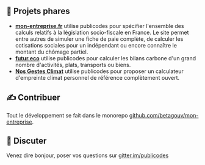 ## 👥 Projets phares

-   **[mon-entreprise.fr](https://mon-entreprise.fr/simulateurs)** utilise publicodes
    pour spécifier l'ensemble des calculs relatifs à la législation socio-fiscale
    en France. Le site permet entre autres de simuler une fiche de paie complète,
    de calculer les cotisations sociales pour un indépendant ou encore connaître
    le montant du chômage partiel.
-   **[futur.eco](https://futur.eco/)** utilise publicodes pour calculer les bilans
    carbone d'un grand nombre d'activités, plats, transports ou biens.
-   **[Nos Gestes Climat](https://ecolab.ademe.fr/apps/climat)** utilise publicodes pour
    proposer un calculateur d'empreinte climat personnel de référence complètement ouvert.

## ✍️ Contribuer

Tout le développement se fait dans le monorepo [github.com/betagouv/mon-entreprise](https://github.com/betagouv/mon-entreprise/tree/master/publicodes).

## 💬 Discuter

Venez dire bonjour, poser vos questions sur [gitter.im/publicodes](https://gitter.im/publicodes/community)

